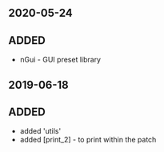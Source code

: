 2020-05-24
---
## ADDED
  - nGui - GUI preset library

2019-06-18
---
## ADDED
  - added 'utils'
  - added [print_2] - to print within the patch
